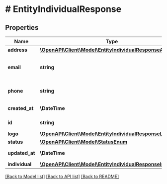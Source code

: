# # EntityIndividualResponse

## Properties

Name | Type | Description | Notes
------------ | ------------- | ------------- | -------------
**address** | [**\OpenAPI\Client\Model\EntityIndividualResponseAddress**](EntityIndividualResponseAddress.md) |  |
**email** | **string** | An official email address of the entity |
**phone** | **string** | A phone number of the entity | [optional]
**created_at** | **\DateTime** | UTC datetime |
**id** | **string** | UUID entity ID |
**logo** | [**\OpenAPI\Client\Model\EntityIndividualResponseLogo**](EntityIndividualResponseLogo.md) |  | [optional]
**status** | [**\OpenAPI\Client\Model\StatusEnum**](StatusEnum.md) |  |
**updated_at** | **\DateTime** | UTC datetime |
**individual** | [**\OpenAPI\Client\Model\EntityIndividualResponseIndividual**](EntityIndividualResponseIndividual.md) |  |

[[Back to Model list]](../../README.md#models) [[Back to API list]](../../README.md#endpoints) [[Back to README]](../../README.md)
